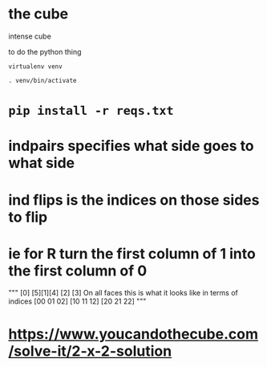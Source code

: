 # the cube

intense cube

to do the python thing

`virtualenv venv`

`. venv/bin/activate`

`pip install -r reqs.txt`
=================================
# indpairs specifies what side goes to what side
# ind flips is the indices on those sides to flip
# ie for R turn the first column of 1 into the first column of 0
"""
   [0]
[5][1][4]
   [2]
   [3]
On all faces this is what it looks like in terms of indices
[00 01 02]
[10 11 12]
[20 21 22]
"""

# https://www.youcandothecube.com/solve-it/2-x-2-solution


